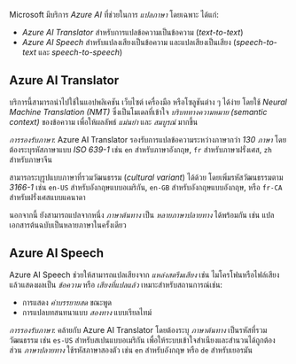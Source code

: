 Microsoft มีบริการ _Azure AI_ ที่ช่วยในการ _แปลภาษา_ โดยเฉพาะ ได้แก่:

- _Azure AI Translator_ สำหรับการแปลข้อความเป็นข้อความ (_text-to-text_)
- _Azure AI Speech_ สำหรับแปลงเสียงเป็นข้อความ และแปลเสียงเป็นเสียง (_speech-to-text_ และ _speech-to-speech_)

## Azure AI Translator

บริการนี้สามารถนำไปใช้ในแอปพลิเคชัน เว็บไซต์ เครื่องมือ หรือโซลูชันต่าง ๆ ได้ง่าย โดยใช้ _Neural Machine Translation (NMT)_ ซึ่งเป็นโมเดลที่เข้าใจ _บริบททางความหมาย (semantic context)_ ของข้อความ เพื่อให้ผลลัพธ์ _แม่นยำ_ และ _สมบูรณ์_ มากขึ้น

_การรองรับภาษา_: Azure AI Translator รองรับการแปลข้อความระหว่างภาษากว่า _130 ภาษา_ โดยต้องระบุรหัสภาษาแบบ _ISO 639-1_ เช่น `en` สำหรับภาษาอังกฤษ, `fr` สำหรับภาษาฝรั่งเศส, `zh` สำหรับภาษาจีน

สามารถระบุรูปแบบภาษาที่รวมวัฒนธรรม (_cultural variant_) ได้ด้วย โดยเพิ่มรหัสวัฒนธรรมตาม _3166-1_ เช่น `en-US` สำหรับอังกฤษแบบอเมริกัน, `en-GB` สำหรับอังกฤษแบบอังกฤษ, หรือ `fr-CA` สำหรับฝรั่งเศสแบบแคนาดา

นอกจากนี้ ยังสามารถแปลจากหนึ่ง _ภาษาต้นทาง_ เป็น _หลายภาษาปลายทาง_ ได้พร้อมกัน เช่น แปลเอกสารต้นฉบับเป็นหลายภาษาในครั้งเดียว

## Azure AI Speech

Azure AI Speech ช่วยให้สามารถแปลเสียงจาก _แหล่งสตรีมเสียง_ เช่น ไมโครโฟนหรือไฟล์เสียง แล้วแสดงผลเป็น _ข้อความ_ หรือ _เสียงที่แปลแล้ว_ เหมาะสำหรับสถานการณ์เช่น:

- การแสดง _คำบรรยายสด_ ขณะพูด
- การแปลบทสนทนาแบบ _สองทาง_ แบบเรียลไทม์

_การรองรับภาษา_: คล้ายกับ Azure AI Translator โดยต้องระบุ _ภาษาต้นทาง_ เป็นรหัสที่รวมวัฒนธรรม เช่น `es-US` สำหรับสเปนแบบอเมริกัน เพื่อให้ระบบเข้าใจสำเนียงและสำนวนได้ถูกต้อง ส่วน _ภาษาปลายทาง_ ใช้รหัสภาษาสองตัว เช่น `en` สำหรับอังกฤษ หรือ `de` สำหรับเยอรมัน